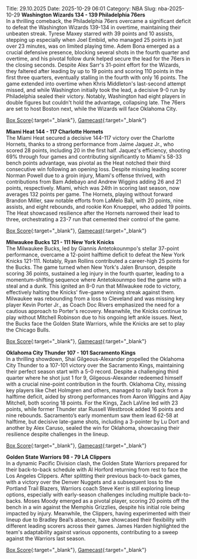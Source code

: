 Title: 29.10.2025
Date: 2025-10-29 06:01
Category: NBA 
Slug: nba-2025-10-29 
**Washington Wizards 134 - 139 Philadelphia 76ers**  
In a thrilling comeback, the Philadelphia 76ers overcame a significant deficit to defeat the Washington Wizards 139-134 in overtime, maintaining their unbeaten streak. Tyrese Maxey starred with 39 points and 10 assists, stepping up especially when Joel Embiid, who managed 25 points in just over 23 minutes, was on limited playing time. Adem Bona emerged as a crucial defensive presence, blocking several shots in the fourth quarter and overtime, and his pivotal follow dunk helped secure the lead for the 76ers in the closing seconds. Despite Alex Sarr's 31-point effort for the Wizards, they faltered after leading by up to 19 points and scoring 110 points in the first three quarters, eventually stalling in the fourth with only 16 points. The game extended into overtime when Khris Middleton's last-second attempt missed, and while Washington initially took the lead, a decisive 9-0 run by Philadelphia sealed their victory. Notably, Washington had eight players in double figures but couldn't hold the advantage, collapsing late. The 76ers are set to host Boston next, while the Wizards will face Oklahoma City. 

[Box Score](/game/phi-vs-was-0022500123/box-score){:target="_blank"}, [Gamecast](/game/phi-vs-was-0022500123){:target="_blank"}<br>

**Miami Heat 144 - 117 Charlotte Hornets**  
The Miami Heat secured a decisive 144-117 victory over the Charlotte Hornets, thanks to a strong performance from Jaime Jaquez Jr., who scored 28 points, including 20 in the first half. Jaquez's efficiency, shooting 69% through four games and contributing significantly to Miami's 58-33 bench points advantage, was pivotal as the Heat notched their third consecutive win following an opening loss. Despite missing leading scorer Norman Powell due to a groin injury, Miami's offense thrived, with contributions from Bam Adebayo and Andrew Wiggins adding 26 and 21 points, respectively. Miami, which was 24th in scoring last season, now averages 132 points per game. The Hornets, playing without forward Brandon Miller, saw notable efforts from LaMelo Ball, with 20 points, nine assists, and eight rebounds, and rookie Kon Knueppel, who added 19 points. The Heat showcased resilience after the Hornets narrowed their lead to three, orchestrating a 23-7 run that cemented their control of the game. 

[Box Score](/game/cha-vs-mia-0022500124/box-score){:target="_blank"}, [Gamecast](/game/cha-vs-mia-0022500124){:target="_blank"}<br>

**Milwaukee Bucks 121 - 111 New York Knicks**  
The Milwaukee Bucks, led by Giannis Antetokounmpo's stellar 37-point performance, overcame a 12-point halftime deficit to defeat the New York Knicks 121-111. Notably, Ryan Rollins contributed a career-high 25 points for the Bucks. The game turned when New York's Jalen Brunson, despite scoring 36 points, sustained a leg injury in the fourth quarter, leading to a momentum-shifting sequence where Antetokounmpo tied the game with a steal and a dunk. This ignited an 8-0 run that Milwaukee rode to victory, effectively halting the Knicks' five-game winning streak against them. Milwaukee was rebounding from a loss to Cleveland and was missing key player Kevin Porter Jr., as Coach Doc Rivers emphasized the need for a cautious approach to Porter's recovery. Meanwhile, the Knicks continue to play without Mitchell Robinson due to his ongoing left ankle issues. Next, the Bucks face the Golden State Warriors, while the Knicks are set to play the Chicago Bulls. 

[Box Score](/game/nyk-vs-mil-0022500125/box-score){:target="_blank"}, [Gamecast](/game/nyk-vs-mil-0022500125){:target="_blank"}<br>

**Oklahoma City Thunder 107 - 101 Sacramento Kings**  
In a thrilling showdown, Shai Gilgeous-Alexander propelled the Oklahoma City Thunder to a 107-101 victory over the Sacramento Kings, maintaining their perfect season start with a 5-0 record. Despite a challenging third quarter where he shot just 1 for 9, Gilgeous-Alexander redeemed himself with a crucial nine-point contribution in the fourth. Oklahoma City, missing key players like Chet Holmgren and others, managed to rally back from a halftime deficit, aided by strong performances from Aaron Wiggins and Ajay Mitchell, both scoring 18 points. For the Kings, Zach LaVine led with 23 points, while former Thunder star Russell Westbrook added 16 points and nine rebounds. Sacramento’s early momentum saw them lead 62-58 at halftime, but decisive late-game shots, including a 3-pointer by Lu Dort and another by Alex Caruso, sealed the win for Oklahoma, showcasing their resilience despite challenges in the lineup. 

[Box Score](/game/sac-vs-okc-0022500126/box-score){:target="_blank"}, [Gamecast](/game/sac-vs-okc-0022500126){:target="_blank"}<br>

**Golden State Warriors 98 - 79 LA Clippers**  
In a dynamic Pacific Division clash, the Golden State Warriors prepared for their back-to-back schedule with Al Horford returning from rest to face the Los Angeles Clippers. After splitting their previous back-to-back games, with a victory over the Denver Nuggets and a subsequent loss to the Portland Trail Blazers, Warriors coach Steve Kerr is still exploring lineup options, especially with early-season challenges including multiple back-to-backs. Moses Moody emerged as a pivotal player, scoring 20 points off the bench in a win against the Memphis Grizzlies, despite his initial role being impacted by injury. Meanwhile, the Clippers, having experimented with their lineup due to Bradley Beal’s absence, have showcased their flexibility with different leading scorers across their games. James Harden highlighted the team's adaptability against various opponents, contributing to a sweep against the Warriors last season. 

[Box Score](/game/lac-vs-gsw-0022500127/box-score){:target="_blank"}, [Gamecast](/game/lac-vs-gsw-0022500127){:target="_blank"}<br>

